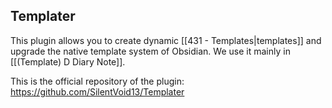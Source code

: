 ## Templater
This plugin allows you to create dynamic [[431 - Templates|templates]] and upgrade the native template system of Obsidian. We use it mainly in [[(Template) D Diary Note]].

This is the official repository of the plugin: https://github.com/SilentVoid13/Templater

